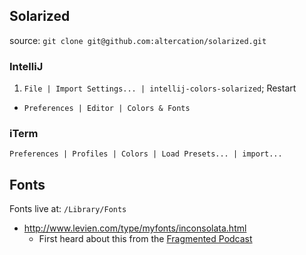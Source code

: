 
## Solarized

source: `git clone git@github.com:altercation/solarized.git`

### IntelliJ

1. `File | Import Settings... | intellij-colors-solarized`; Restart
-  `Preferences | Editor | Colors & Fonts`

### iTerm

`Preferences | Profiles | Colors | Load Presets... | import... `


## Fonts

Fonts live at: `/Library/Fonts`

* http://www.levien.com/type/myfonts/inconsolata.html
  * First heard about this from the [Fragmented Podcast](http://fragmentedpodcast.com/2015/02)


